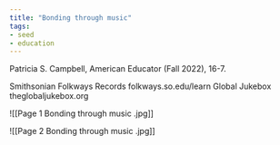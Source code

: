 ```yaml
---
title: "Bonding through music"
tags: 
- seed
- education
---
```


Patricia S. Campbell, American Educator (Fall 2022), 16-7. 

Smithsonian Folkways Records folkways.so.edu/learn
Global Jukebox theglobaljukebox.org


![[Page 1 Bonding through music .jpg]]

![[Page 2 Bonding through music .jpg]]